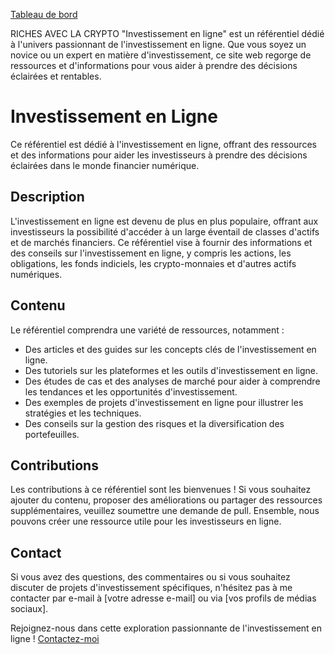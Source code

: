 <a href="#" class="dashboard-button">Tableau de bord</a>

RICHES AVEC LA CRYPTO
"Investissement en ligne" est un référentiel dédié à l'univers passionnant de l'investissement en ligne. Que vous soyez un novice ou un expert en matière d'investissement, ce site web regorge de ressources et d'informations pour vous aider à prendre des décisions éclairées et rentables.
# Investissement en Ligne

Ce référentiel est dédié à l'investissement en ligne, offrant des ressources et des informations pour aider les investisseurs à prendre des décisions éclairées dans le monde financier numérique.

## Description

L'investissement en ligne est devenu de plus en plus populaire, offrant aux investisseurs la possibilité d'accéder à un large éventail de classes d'actifs et de marchés financiers. Ce référentiel vise à fournir des informations et des conseils sur l'investissement en ligne, y compris les actions, les obligations, les fonds indiciels, les crypto-monnaies et d'autres actifs numériques.

## Contenu

Le référentiel comprendra une variété de ressources, notamment :

- Des articles et des guides sur les concepts clés de l'investissement en ligne.
- Des tutoriels sur les plateformes et les outils d'investissement en ligne.
- Des études de cas et des analyses de marché pour aider à comprendre les tendances et les opportunités d'investissement.
- Des exemples de projets d'investissement en ligne pour illustrer les stratégies et les techniques.
- Des conseils sur la gestion des risques et la diversification des portefeuilles.

## Contributions

Les contributions à ce référentiel sont les bienvenues ! Si vous souhaitez ajouter du contenu, proposer des améliorations ou partager des ressources supplémentaires, veuillez soumettre une demande de pull. Ensemble, nous pouvons créer une ressource utile pour les investisseurs en ligne.

## Contact

Si vous avez des questions, des commentaires ou si vous souhaitez discuter de projets d'investissement spécifiques, n'hésitez pas à me contacter par e-mail à [votre adresse e-mail] ou via [vos profils de médias sociaux].

Rejoignez-nous dans cette exploration passionnante de l'investissement en ligne !
<a href="mailto:venomhacker30@gmail.com" class="contact-button">Contactez-moi</a>
  
